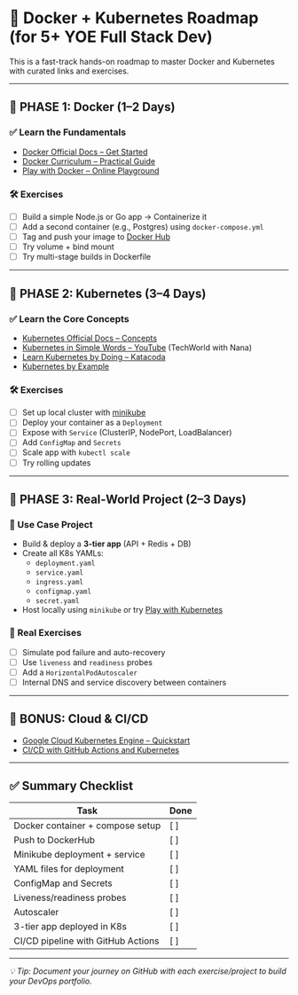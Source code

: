 # 🚀 Docker + Kubernetes Roadmap (for 5+ YOE Full Stack Dev)

This is a fast-track hands-on roadmap to master Docker and Kubernetes with curated links and exercises.

---

## 🔹 PHASE 1: Docker (1–2 Days)

### ✅ Learn the Fundamentals
- [Docker Official Docs – Get Started](https://docs.docker.com/get-started/)
- [Docker Curriculum – Practical Guide](https://docker-curriculum.com/)
- [Play with Docker – Online Playground](https://labs.play-with-docker.com/)

### 🛠️ Exercises
- [ ] Build a simple Node.js or Go app → Containerize it
- [ ] Add a second container (e.g., Postgres) using `docker-compose.yml`
- [ ] Tag and push your image to [Docker Hub](https://hub.docker.com/)
- [ ] Try volume + bind mount
- [ ] Try multi-stage builds in Dockerfile

---

## 🔹 PHASE 2: Kubernetes (3–4 Days)

### ✅ Learn the Core Concepts
- [Kubernetes Official Docs – Concepts](https://kubernetes.io/docs/concepts/)
- [Kubernetes in Simple Words – YouTube](https://www.youtube.com/watch?v=X48VuDVv0do) (TechWorld with Nana)
- [Learn Kubernetes by Doing – Katacoda](https://www.katacoda.com/courses/kubernetes)
- [Kubernetes by Example](https://kubernetesbyexample.com/)

### 🛠️ Exercises
- [ ] Set up local cluster with [minikube](https://minikube.sigs.k8s.io/docs/)
- [ ] Deploy your container as a `Deployment`
- [ ] Expose with `Service` (ClusterIP, NodePort, LoadBalancer)
- [ ] Add `ConfigMap` and `Secrets`
- [ ] Scale app with `kubectl scale`
- [ ] Try rolling updates

---

## 🔹 PHASE 3: Real-World Project (2–3 Days)

### 🧠 Use Case Project
- Build & deploy a **3-tier app** (API + Redis + DB)
- Create all K8s YAMLs:
  - `deployment.yaml`
  - `service.yaml`
  - `ingress.yaml`
  - `configmap.yaml`
  - `secret.yaml`
- Host locally using `minikube` or try [Play with Kubernetes](https://labs.play-with-k8s.com/)

### 🧪 Real Exercises
- [ ] Simulate pod failure and auto-recovery
- [ ] Use `liveness` and `readiness` probes
- [ ] Add a `HorizontalPodAutoscaler`
- [ ] Internal DNS and service discovery between containers

---

## 🔹 BONUS: Cloud & CI/CD

- [Google Cloud Kubernetes Engine – Quickstart](https://cloud.google.com/kubernetes-engine/docs/quickstart)
- [CI/CD with GitHub Actions and Kubernetes](https://docs.github.com/en/actions/deployment/deploying-to-your-cloud-provider/deploying-to-kubernetes)

---

## ✅ Summary Checklist

| Task                                  | Done |
|---------------------------------------|------|
| Docker container + compose setup      | [ ]  |
| Push to DockerHub                     | [ ]  |
| Minikube deployment + service         | [ ]  |
| YAML files for deployment             | [ ]  |
| ConfigMap and Secrets                 | [ ]  |
| Liveness/readiness probes             | [ ]  |
| Autoscaler                            | [ ]  |
| 3-tier app deployed in K8s            | [ ]  |
| CI/CD pipeline with GitHub Actions    | [ ]  |

---

_💡 Tip: Document your journey on GitHub with each exercise/project to build your DevOps portfolio._



